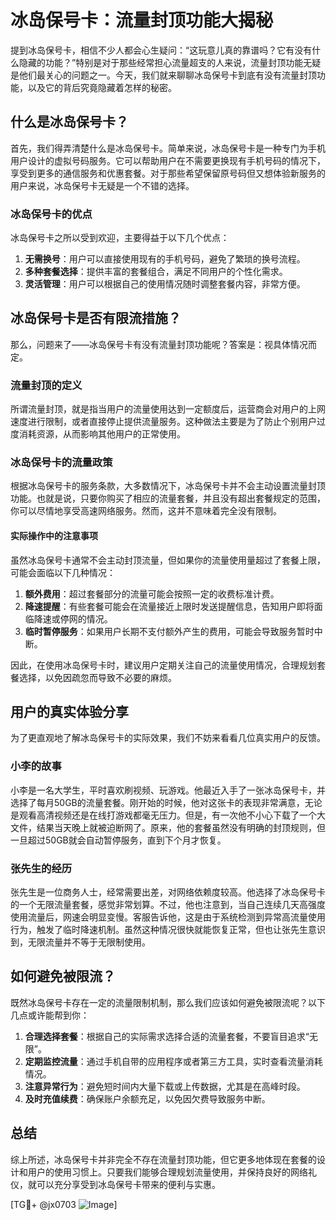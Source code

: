 # 冰岛保号卡：流量封顶功能大揭秘

提到冰岛保号卡，相信不少人都会心生疑问：“这玩意儿真的靠谱吗？它有没有什么隐藏的功能？”特别是对于那些经常担心流量超支的人来说，流量封顶功能无疑是他们最关心的问题之一。今天，我们就来聊聊冰岛保号卡到底有没有流量封顶功能，以及它的背后究竟隐藏着怎样的秘密。

## 什么是冰岛保号卡？

首先，我们得弄清楚什么是冰岛保号卡。简单来说，冰岛保号卡是一种专门为手机用户设计的虚拟号码服务。它可以帮助用户在不需要更换现有手机号码的情况下，享受到更多的通信服务和优惠套餐。对于那些希望保留原号码但又想体验新服务的用户来说，冰岛保号卡无疑是一个不错的选择。

### 冰岛保号卡的优点

冰岛保号卡之所以受到欢迎，主要得益于以下几个优点：

1. **无需换号**：用户可以直接使用现有的手机号码，避免了繁琐的换号流程。
2. **多种套餐选择**：提供丰富的套餐组合，满足不同用户的个性化需求。
3. **灵活管理**：用户可以根据自己的使用情况随时调整套餐内容，非常方便。

## 冰岛保号卡是否有限流措施？

那么，问题来了——冰岛保号卡有没有流量封顶功能呢？答案是：视具体情况而定。

### 流量封顶的定义

所谓流量封顶，就是指当用户的流量使用达到一定额度后，运营商会对用户的上网速度进行限制，或者直接停止提供流量服务。这种做法主要是为了防止个别用户过度消耗资源，从而影响其他用户的正常使用。

### 冰岛保号卡的流量政策

根据冰岛保号卡的服务条款，大多数情况下，冰岛保号卡并不会主动设置流量封顶功能。也就是说，只要你购买了相应的流量套餐，并且没有超出套餐规定的范围，你可以尽情地享受高速网络服务。然而，这并不意味着完全没有限制。

#### 实际操作中的注意事项

虽然冰岛保号卡通常不会主动封顶流量，但如果你的流量使用量超过了套餐上限，可能会面临以下几种情况：

1. **额外费用**：超过套餐部分的流量可能会按照一定的收费标准计费。
2. **降速提醒**：有些套餐可能会在流量接近上限时发送提醒信息，告知用户即将面临降速或停网的情况。
3. **临时暂停服务**：如果用户长期不支付额外产生的费用，可能会导致服务暂时中断。

因此，在使用冰岛保号卡时，建议用户定期关注自己的流量使用情况，合理规划套餐选择，以免因疏忽而导致不必要的麻烦。

## 用户的真实体验分享

为了更直观地了解冰岛保号卡的实际效果，我们不妨来看看几位真实用户的反馈。

### 小李的故事

小李是一名大学生，平时喜欢刷视频、玩游戏。他最近入手了一张冰岛保号卡，并选择了每月50GB的流量套餐。刚开始的时候，他对这张卡的表现非常满意，无论是观看高清视频还是在线打游戏都毫无压力。但是，有一次他不小心下载了一个大文件，结果当天晚上就被迫断网了。原来，他的套餐虽然没有明确的封顶规则，但一旦超过50GB就会自动暂停服务，直到下个月才恢复。

### 张先生的经历

张先生是一位商务人士，经常需要出差，对网络依赖度较高。他选择了冰岛保号卡的一个无限流量套餐，感觉非常划算。不过，他也注意到，当自己连续几天高强度使用流量后，网速会明显变慢。客服告诉他，这是由于系统检测到异常高流量使用行为，触发了临时降速机制。虽然这种情况很快就能恢复正常，但也让张先生意识到，无限流量并不等于无限制使用。

## 如何避免被限流？

既然冰岛保号卡存在一定的流量限制机制，那么我们应该如何避免被限流呢？以下几点或许能帮到你：

1. **合理选择套餐**：根据自己的实际需求选择合适的流量套餐，不要盲目追求“无限”。
2. **定期监控流量**：通过手机自带的应用程序或者第三方工具，实时查看流量消耗情况。
3. **注意异常行为**：避免短时间内大量下载或上传数据，尤其是在高峰时段。
4. **及时充值续费**：确保账户余额充足，以免因欠费导致服务中断。

## 总结

综上所述，冰岛保号卡并非完全不存在流量封顶功能，但它更多地体现在套餐的设计和用户的使用习惯上。只要我们能够合理规划流量使用，并保持良好的网络礼仪，就可以充分享受到冰岛保号卡带来的便利与实惠。

[TG💪+ @jx0703 ![Image](https://github.com/user-attachments/assets/dbca1d08-cadb-493c-b0ec-ad6f7a83f270)]